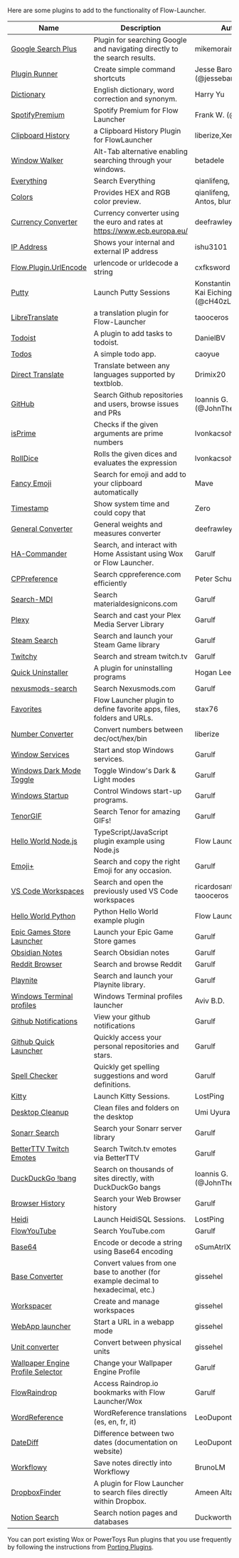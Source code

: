 Here are some plugins to add to the functionality of Flow-Launcher.

<!--START_SECTION:plugin-->
|                                              Name                                              |                                   Description                                    |                    Author                    |Version|
|------------------------------------------------------------------------------------------------|----------------------------------------------------------------------------------|----------------------------------------------|-------|
|[Google Search Plus](https://github.com/jjw24/Wox.Plugin.GoogleSearch)                          |Plugin for searching Google and navigating directly to the search results.        |mikemorain                                    |1.0.3  |
|[Plugin Runner](https://github.com/jjw24/Wox.Plugin.Runner)                                     |Create simple command shortcuts                                                   |Jesse Barocio (@jessebarocio)                 |2.2.3  |
|[Dictionary](https://github.com/harrynull/Flow.Launcher.Dictionary)                             |English dictionary, word correction and synonym.                                  |Harry Yu                                      |2.2.3  |
|[SpotifyPremium](https://github.com/fow5040/Flow.Launcher.Plugin.SpotifyPremium)                |Spotify Premium for Flow Launcher                                                 |Frank W. (@fow5040)                           |1.1.2  |
|[Clipboard History](https://github.com/liberize/Flow.Launcher.Plugin.ClipboardHistory)          |a Clipboard History Plugin for FlowLauncher                                       |liberize,Xenolphthalein                       |1.1.1  |
|[Window Walker](https://www.windowwalker.com/)                                                  |Alt-Tab alternative enabling searching through your windows.                      |betadele                                      |2.0.2  |
|[Everything](https://github.com/Flow-Launcher/Flow.Launcher.Plugin.Everything)                  |Search Everything                                                                 |qianlifeng, orzfly                            |1.7.2  |
|[Colors](https://github.com/Flow-Launcher/Flow.Launcher.Plugin.Color)                           |Provides HEX and RGB color preview.                                               |qianlifeng, Vladimir Antos, bluray            |2.0.1  |
|[Currency Converter](https://github.com/deefrawley/Flow.Launcher.Plugin.Currency)               |Currency converter using the euro and rates at https://www.ecb.europa.eu/         |deefrawley                                    |2.0.3  |
|[IP Address](https://github.com/taooceros/Flow.Plugin.IPAddress)                                |Shows your internal and external IP address                                       |ishu3101                                      |1.2.1  |
|[Flow.Plugin.UrlEncode](https://github.com/cxfksword/Wox.Plugin.UrlEncode)                      |urlencode or urldecode a string                                                   |cxfksword                                     |1.0    |
|[Putty](https://github.com/jjw24/Flow.Launcher.Plugin.Putty)                                    |Launch Putty Sessions                                                             |Konstantin Zaitcev, Kai Eichinger (@cH40zLord)|2.1.3  |
|[LibreTranslate](https://github.com/taooceros/Flow.LibreTranslate)                              |a translation plugin for Flow-Launcher                                            |taooceros                                     |1.0.1  |
|[Todoist](https://github.com/jjw24/Wox.Plugin.Todoist)                                          |A plugin to add tasks to todoist.                                                 |DanielBV                                      |2.0.1  |
|[Todos](https://github.com/jjw24/Wox.Plugin.Todos)                                              |A simple todo app.                                                                |caoyue                                        |2.0.1  |
|[Direct Translate](https://github.com/deefrawley/Flow.Launcher.Plugin.DirectTranslate)          |Translate between any languages supported by textblob.                            |Drimix20                                      |2.0.1  |
|[GitHub](https://github.com/JohnTheGr8/Flow.Plugin.Github)                                      |Search Github repositories and users, browse issues and PRs                       |Ioannis G. (@JohnTheGr8)                      |1.2.2  |
|[isPrime](https://github.com/lvonkacsoh/Flow.Launcher.Plugin.IsPrime)                           |Checks if the given arguments are prime numbers                                   |lvonkacsoh                                    |1.3.0  |
|[RollDice](https://github.com/lvonkacsoh/Flow.Launcher.RollDice)                                |Rolls the given dices and evaluates the expression                                |lvonkacsoh                                    |1.0.1  |
|[Fancy Emoji](https://github.com/Ma-ve/Flow.Launcher.Plugin.FancyEmoji)                         |Search for emoji and add to your clipboard automatically                          |Mave                                          |1.0.7  |
|[Timestamp](https://github.com/Garulf/Flow.Launcher.Plugin.Timestamp)                           |Show system time and could copy that                                              |Zero <Zeroto521>                              |1.0.8  |
|[General Converter](https://github.com/deefrawley/Flow.Launcher.Plugin.GenConvert)              |General weights and measures converter                                            |deefrawley                                    |1.1.2  |
|[HA-Commander](https://github.com/Garulf/HA-Commander)                                          |Search, and interact with Home Assistant using Wox or Flow Launcher.              |Garulf                                        |3.2.1  |
|[CPPreference](https://github.com/peterschussheim/CPPreference-flow-plugin)                     |Search cppreference.com efficiently                                               |Peter Schussheim                              |1.0.1  |
|[Search-MDI](https://github.com/Garulf/Search-MDI)                                              |Search materialdesignicons.com                                                    |Garulf                                        |3.0.3  |
|[Plexy](https://github.com/Garulf/plexy)                                                        |Search and cast your Plex Media Server Library                                    |Garulf                                        |1.1.0  |
|[Steam Search](https://github.com/Garulf/Steam-Search)                                          |Search and launch your Steam Game library                                         |Garulf                                        |4.0.4  |
|[Twitchy](https://github.com/Garulf/twitchy)                                                    |Search and stream twitch.tv                                                       |Garulf                                        |2.1.0  |
|[Quick Uninstaller](https://github.com/jjw24/Wox.Plugin.QuickUninstaller)                       |A plugin for uninstalling programs                                                |Hogan Lee                                     |2.0.0  |
|[nexusmods-search](https://github.com/Garulf/nexusmods-search)                                  |Search Nexusmods.com                                                              |Garulf                                        |0.2.3  |
|[Favorites](https://github.com/stax76/Flow.Launcher.Plugin.Favorites)                           |Flow Launcher plugin to define favorite apps, files, folders and URLs.            |stax76                                        |1.4    |
|[Number Converter](https://github.com/liberize/Flow.Launcher.Plugin.NumberConverter)            |Convert numbers between dec/oct/hex/bin                                           |liberize                                      |1.0.1  |
|[Window Services](https://github.com/Garulf/window-services)                                    |Start and stop Windows services.                                                  |Garulf                                        |1.1.4  |
|[Windows Dark Mode Toggle](https://github.com/Garulf/windows-dark-mode-toggle)                  |Toggle Window's Dark & Light modes                                                |Garulf                                        |1.0.3  |
|[Windows Startup](https://github.com/Garulf/Windows-Startup)                                    |Control Windows start-up programs.                                                |Garulf                                        |1.0.2  |
|[TenorGIF](https://github.com/Garulf/TenorGIF)                                                  |Search Tenor for amazing GIFs!                                                    |Garulf                                        |1.1.2  |
|[Hello World Node.js](https://github.com/Flow-Launcher/Flow.Launcher.Plugin.HelloWorldNodeJS)   |TypeScript/JavaScript plugin example using Node.js                                |Flow Launcher                                 |1.0.0  |
|[Emoji+](https://github.com/Garulf/emoji-plus)                                                  |Search and copy the right Emoji for any occasion.                                 |Garulf                                        |1.4.3  |
|[VS Code Workspaces](https://github.com/taooceros/Flow.Plugin.VSCodeWorkspace)                  |Search and open the previously used VS Code workspaces                            |ricardosantos9521, taooceros                  |1.1.1  |
|[Hello World Python](https://github.com/Flow-Launcher/Flow.Launcher.Plugin.HelloWorldPython)    |Python Hello World example plugin                                                 |Flow Launcher                                 |1.0.0  |
|[Epic Games Store Launcher](https://github.com/Garulf/Epic-Games-Store-Launcher)                |Launch your Epic Game Store games                                                 |Garulf                                        |1.1.0  |
|[Obsidian Notes](https://github.com/Garulf/obsidian-notes)                                      |Search Obsidian notes                                                             |Garulf                                        |1.1.3  |
|[Reddit Browser](https://github.com/Garulf/reddit-browser)                                      |Search and browse Reddit                                                          |Garulf                                        |1.0.2  |
|[Playnite](https://github.com/Garulf/playnite-plugin)                                           |Search and launch your Playnite library.                                          |Garulf                                        |1.5.3  |
|[Windows Terminal profiles](https://github.com/paradox00/Flow.Launcher.Plugin.WindowsTerminal)  |Windows Terminal profiles launcher                                                |Aviv B.D.                                     |0.0.8  |
|[Github Notifications](https://github.com/Garulf/github-notifications)                          |View your github notifications                                                    |Garulf                                        |1.0.5  |
|[Github Quick Launcher](https://github.com/Garulf/github-quick-launcher)                        |Quickly access your personal repositories and stars.                              |Garulf                                        |1.5.0  |
|[Spell Checker](https://github.com/Garulf/spell-checker)                                        |Quickly get spelling suggestions and word definitions.                            |Garulf                                        |0.0.5  |
|[Kitty](https://github.com/lostping/Flow.Launcher.Plugin.Kitty)                                 |Launch Kitty Sessions.                                                            |LostPing                                      |1.0.6  |
|[Desktop Cleanup](https://github.com/umi-uyura/Flow.Launcher.Plugin.DesktopCleanup)             |Clean files and folders on the desktop                                            |Umi Uyura                                     |1.0.1  |
|[Sonarr Search](https://github.com/Garulf/sonarr-search)                                        |Search your Sonarr server library                                                 |Garulf                                        |0.1.0  |
|[BetterTTV Twitch Emotes](https://github.com/Garulf/Betterttv-twitch-emotes)                    |Search Twitch.tv emotes via BetterTTV                                             |Garulf                                        |0.0.2  |
|[DuckDuckGo !bang](https://github.com/JohnTheGr8/Flow.Plugin.Bang)                              |Search on thousands of sites directly, with DuckDuckGo bangs                      |Ioannis G. (@JohnTheGr8)                      |1.2.0  |
|[Browser History](https://github.com/Garulf/browser-history)                                    |Search your Web Browser history                                                   |Garulf                                        |0.1.0  |
|[Heidi](https://github.com/lostping/Flow.Launcher.Plugin.Heidi)                                 |Launch HeidiSQL Sessions.                                                         |LostPing                                      |1.0.0  |
|[FlowYouTube](https://github.com/Garulf/FlowYouTube)                                            |Search YouTube.com                                                                |Garulf                                        |0.4.0  |
|[Base64](https://github.com/oSumAtrIX/Flow.Launcher.Plugin.Base64)                              |Encode or decode a string using Base64 encoding                                   |oSumAtrIX                                     |1.0.0  |
|[Base Converter](https://github.com/gissehel/BarLauncher-BaseConverter)                         |Convert values from one base to another (for example decimal to hexadecimal, etc.)|gissehel                                      |2.0.8  |
|[Workspacer](https://github.com/gissehel/BarLauncher-Workspacer)                                |Create and manage workspaces                                                      |gissehel                                      |2.0.6  |
|[WebApp launcher](https://github.com/gissehel/BarLauncher-WebApp)                               |Start a URL in a webapp mode                                                      |gissehel                                      |2.0.16 |
|[Unit converter](https://github.com/gissehel/BarLauncher-UnitConverter)                         |Convert between physical units                                                    |gissehel                                      |2.0.6  |
|[Wallpaper Engine Profile Selector](https://github.com/Garulf/wallpaper-engine-profile-selector)|Change your Wallpaper Engine Profile                                              |Garulf                                        |0.0.2  |
|[FlowRaindrop](https://github.com/Garulf/flow-raindrop)                                         |Access Raindrop.io bookmarks with Flow Launcher/Wox                               |Garulf                                        |0.0.2  |
|[WordReference](https://github.com/LeoDupont/Flow.Launcher.Plugin.WordReference)                |WordReference translations (es, en, fr, it)                                       |LeoDupont                                     |1.0.1  |
|[DateDiff](https://github.com/LeoDupont/Flow.Launcher.Plugin.DateDiff)                          |Difference between two dates (documentation on website)                           |LeoDupont                                     |1.1.0  |
|[Workflowy](https://github.com/brunolm/workflowy-wf)                                            |Save notes directly into Workflowy                                                |BrunoLM                                       |1.0.0  |
|[DropboxFinder](https://github.com/AmeenAltajer/FlowLauncher.DropboxFinder)                     |A plugin for Flow Launcher to search files directly within Dropbox.               |Ameen Altajer                                 |1.1.0  |
|[Notion Search](https://github.com/danielduckworth/Flow.Launcher.Plugin.NotionSearch)           |Search notion pages and databases                                                 |Duckworth                                     |0.1.5  |

<!--END_SECTION:plugin-->

You can port existing Wox or PowerToys Run plugins that you use frequently by following the instructions from [Porting Plugins](https://flow-launcher.github.io/docs/#/port-plugins).
